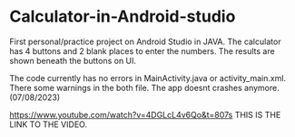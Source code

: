 # Calculator-in-Android-studio
First  personal/practice project on Android Studio in JAVA. 
The calculator has 4 buttons and 2  blank places to enter the numbers. The results are shown beneath the buttons on UI.  

The code currently has no errors in MainActivity.java or activity_main.xml. There some warnings in the both file. 
The app doesnt crashes anymore. (07/08/2023) 

https://www.youtube.com/watch?v=4DGLcL4v6Qo&t=807s THIS IS THE LINK TO THE VIDEO. 

